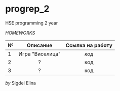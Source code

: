 # progrep_2
HSE programming 2 year

*HOMEWORKS* 


№|Описание|Ссылка на работу
---|:---:|:---:
1|Игра "Виселица"|*код*
2|?|код
3|?|код


*by* Sigdel Elina
